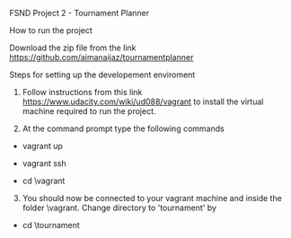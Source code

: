 FSND Project 2 - Tournament Planner

How to run the project

Download the zip file from the link https://github.com/aimanaijaz/tournamentplanner

Steps for setting up the developement enviroment 

1. Follow instructions from this link https://www.udacity.com/wiki/ud088/vagrant to install the virtual machine required to run the project. 

2. At the command prompt type the following commands

- vagrant up

- vagrant ssh

- cd \vagrant

3. You should now be connected to your vagrant machine and inside the folder \vagrant. Change directory to 'tournament' by

- cd \tournament



